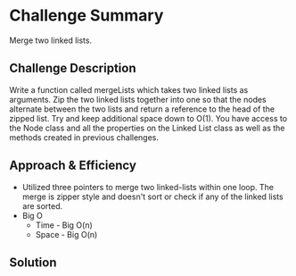 # Challenge Summary
<!-- Short summary or background information -->
Merge two linked lists.
## Challenge Description
<!-- Description of the challenge -->
Write a function called mergeLists which takes two linked lists as arguments. Zip the two linked lists together into one so that the nodes alternate between the two lists and return a reference to the head of the zipped list. Try and keep additional space down to O(1). You have access to the Node class and all the properties on the Linked List class as well as the methods created in previous challenges.
## Approach & Efficiency
<!-- What approach did you take? Why? What is the Big O space/time for this approach? -->
- Utilized three pointers to merge two linked-lists within one loop. The merge is zipper style and doesn't sort or check if any of the linked lists are sorted.
- Big O
    - Time - Big O(n)
    - Space - Big O(n)
## Solution
<!-- Embedded whiteboard image -->
